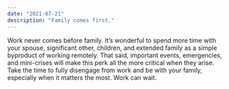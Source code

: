 ```yaml
---
date: "2021-07-21"
description: "Family comes first."
---
```


Work never comes before family. It’s wonderful to spend more time with your spouse, significant other, children, and extended family as a simple byproduct of working remotely. That said, important events, emergencies, and mini-crises will make this perk all the more critical when they arise. Take the time to fully disengage from work and be with your family, especially when it matters the most. Work can wait.